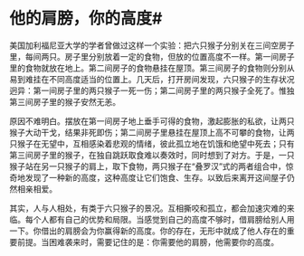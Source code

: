 # 他的肩膀，你的高度#
美国加利福尼亚大学的学者曾做过这样一个实验：把六只猴子分别关在三间空房子里，每间两只。房子里分别放着一定的食物，但放的位置高度不一样。第一间房子里的食物就放在地上。第二间房子的食物悬挂在屋顶。第三间房子的食物则分别从易到难挂在不同高度适当的位置上。几天后，打开房间发现，六只猴子的生存状况迥异：第一间房子里的两只猴子一死一伤；第二间房子里的两只猴子全死了。惟独第三间房子里的猴子安然无恙。 


原因不难明白。摆放在第一间房子地上垂手可得的食物，激起膨胀的私欲，让两只猴子大动干戈，结果非死即伤；第二间房子里悬挂在屋顶上高不可攀的食物，让两只猴子在无望中，互相感染着悲观的情绪，彼此孤立地在饥饿和绝望中死去；只有第三间房子里的猴子，在独自跳跃取食难以奏效时，同时想到了对方。于是，一只猴子站在另一只猴子的肩上，取下食物，两只猴子在“叠罗汉”式的两者组合中，惊奇地发现了一种新的高度，这种高度让它们饱食、生存。以致后来离开这间屋子仍然相亲相爱。 


其实，人与人相处，有类于六只猴子的景况。互相撕咬和孤立，都会加速灾难的来临。每个人都有自己的优势和局限。当感觉到自己的高度不够时，借肩膀给别人用一下。你借出的肩膀会为你赢得新的高度。你的存在，无形中就成了他人存在的重要前提。当困难袭来时，需要记住的是：你需要他的肩膀，他需要你的高度。
 